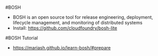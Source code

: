 #BOSH
- BOSH is an open source tool for release engineering, deployment, lifecycle management, and monitoring of distributed systems
- Install: https://github.com/cloudfoundry/bosh-lite

#BOSH Tutorial
- https://mariash.github.io/learn-bosh/#prepare
